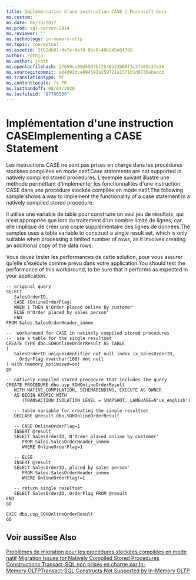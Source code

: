 ```yaml
---
title: Implémentation d’une instruction CASE | Microsoft Docs
ms.custom: ''
ms.date: 06/13/2017
ms.prod: sql-server-2014
ms.reviewer: ''
ms.technology: in-memory-oltp
ms.topic: conceptual
ms.assetid: 2f82db01-da7e-4a7d-8bc0-48b245e6f768
author: rothja
ms.author: jroth
ms.openlocfilehash: 27059cc09d5507bf2548b23b60f3c2f485c3fe36
ms.sourcegitcommit: ad4d92dce894592a259721a1571b1d8736abacdb
ms.translationtype: MT
ms.contentlocale: fr-FR
ms.lasthandoff: 08/04/2020
ms.locfileid: "87706500"
---
```

# <a name="implementing-a-case-statement"></a><span data-ttu-id="f7a14-102">Implémentation d'une instruction CASE</span><span class="sxs-lookup"><span data-stu-id="f7a14-102">Implementing a CASE Statement</span></span>
  <span data-ttu-id="f7a14-103">Les instructions CASE ne sont pas prises en charge dans les procédures stockées compilées en mode natif.</span><span class="sxs-lookup"><span data-stu-id="f7a14-103">Case statements are not supported in natively compiled stored procedures.</span></span> <span data-ttu-id="f7a14-104">L'exemple suivant illustre une méthode permettant d'implémenter les fonctionnalités d'une instruction CASE dans une procédure stockée compilée en mode natif.</span><span class="sxs-lookup"><span data-stu-id="f7a14-104">The following sample shows a way to implement the functionality of a case statement in a natively compiled stored procedure.</span></span>  
  
 <span data-ttu-id="f7a14-105">Il utilise une variable de table pour construire un seul jeu de résultats, qui n'est appropriée que lors du traitement d'un nombre limité de lignes, car elle implique de créer une copie supplémentaire des lignes de données.</span><span class="sxs-lookup"><span data-stu-id="f7a14-105">The samples uses a table variable to construct a single result set, which is only suitable when processing a limited number of rows, as it involves creating an additional copy of the data rows.</span></span>  
  
 <span data-ttu-id="f7a14-106">Vous devez tester les performances de cette solution, pour vous assurer qu'elle s'exécute comme prévu dans votre application.</span><span class="sxs-lookup"><span data-stu-id="f7a14-106">You should test the performance of this workaround, to be sure that it performs as expected in your application.</span></span>  
  
```  
-- original query  
SELECT   
   SalesOrderID,   
   CASE (OnlineOrderFlag)   
   WHEN 1 THEN N'Order placed online by customer'  
   ELSE N'Order placed by sales person'  
   END  
FROM Sales.SalesOrderHeader_inmem  
  
--  workaround for CASE in natively compiled stored procedures  
--  use a table for the single resultset  
CREATE TYPE dbo.SOHOnlineOrderResult AS TABLE  
(  
   SalesOrderID uniqueidentifier not null index ix_SalesOrderID,  
     OrderFlag nvarchar(100) not null  
) with (memory_optimized=on)  
go  
  
-- natively compiled stored procedure that includes the query  
CREATE PROCEDURE dbo.usp_SOHOnlineOrderResult  
   WITH NATIVE_COMPILATION, SCHEMABINDING, EXECUTE AS OWNER  
   AS BEGIN ATOMIC WITH  
      (TRANSACTION ISOLATION LEVEL = SNAPSHOT, LANGUAGE=N'us_english')  
  
   -- table variable for creating the single resultset  
   DECLARE @result dbo.SOHOnlineOrderResult  
  
   -- CASE OnlineOrderFlag=1  
   INSERT @result   
   SELECT SalesOrderID, N'Order placed online by customer'  
      FROM Sales.SalesOrderHeader_inmem  
      WHERE OnlineOrderFlag=1  
  
   -- ELSE  
   INSERT @result   
   SELECT SalesOrderID, placed by sales person'  
      FROM Sales.SalesOrderHeader_inmem  
      WHERE OnlineOrderFlag!=1  
  
   -- return single resultset  
   SELECT SalesOrderID, OrderFlag FROM @result  
END  
GO  
  
EXEC dbo.usp_SOHOnlineOrderResult  
GO  
```  
  
## <a name="see-also"></a><span data-ttu-id="f7a14-107">Voir aussi</span><span class="sxs-lookup"><span data-stu-id="f7a14-107">See Also</span></span>  
 <span data-ttu-id="f7a14-108">[Problèmes de migration pour les procédures stockées compilées en mode natif](migration-issues-for-natively-compiled-stored-procedures.md) </span><span class="sxs-lookup"><span data-stu-id="f7a14-108">[Migration Issues for Natively Compiled Stored Procedures](migration-issues-for-natively-compiled-stored-procedures.md) </span></span>  
 [<span data-ttu-id="f7a14-109">Constructions Transact-SQL non prises en charge par In-Memory OLTP</span><span class="sxs-lookup"><span data-stu-id="f7a14-109">Transact-SQL Constructs Not Supported by In-Memory OLTP</span></span>](transact-sql-constructs-not-supported-by-in-memory-oltp.md)  
  
  
